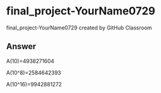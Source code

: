 # final_project-YourName0729
final_project-YourName0729 created by GitHub Classroom

## Answer
A(10)=4938271604

A(10^8)=2584642393

A(10^16)=9942881272
